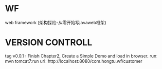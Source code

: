 # WF
web framework (架构探险-从零开始写javaweb框架)

# VERSION CONTROLL
tag v0.0.1 : Finish Chapter2, Create a Simple Demo and load in browser.
  run: mvn tomcat7:run
  url: http://localhost:8080/com.hongtu.wf/customer
